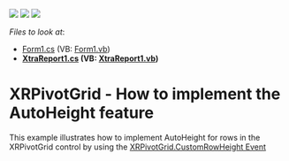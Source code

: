 <!-- default badges list -->
![](https://img.shields.io/endpoint?url=https://codecentral.devexpress.com/api/v1/VersionRange/128605336/14.1.8%2B)
[![](https://img.shields.io/badge/Open_in_DevExpress_Support_Center-FF7200?style=flat-square&logo=DevExpress&logoColor=white)](https://supportcenter.devexpress.com/ticket/details/T191103)
[![](https://img.shields.io/badge/📖_How_to_use_DevExpress_Examples-e9f6fc?style=flat-square)](https://docs.devexpress.com/GeneralInformation/403183)
<!-- default badges end -->
<!-- default file list -->
*Files to look at*:

* [Form1.cs](./CS/Form1.cs) (VB: [Form1.vb](./VB/Form1.vb))
* **[XtraReport1.cs](./CS/XtraReport1.cs) (VB: [XtraReport1.vb](./VB/XtraReport1.vb))**
<!-- default file list end -->
# XRPivotGrid - How to implement the AutoHeight feature


<p>This example illustrates how to implement AutoHeight for rows in the XRPivotGrid control by using the <a href="https://documentation.devexpress.com/#xtrareports/DevExpressXtraReportsUIXRPivotGrid_CustomRowHeighttopic">XRPivotGrid.CustomRowHeight Event</a></p>

<br/>



